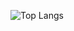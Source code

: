 ![Top Langs](https://github-readme-stats.vercel.app/api/top-langs/?username=arnaud111&size_weight=0.5&count_weight=0.5&hide=Jupyter%20Notebook)
